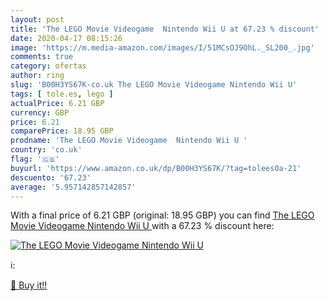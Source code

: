 ```yaml
---
layout: post
title: 'The LEGO Movie Videogame  Nintendo Wii U at 67.23 % discount'
date: 2020-04-17 08:15:26
image: 'https://m.media-amazon.com/images/I/51MCsOJ9OhL._SL200_.jpg'
comments: true
category: ofertas
author: ring
slug: 'B00H3YS67K-co.uk The LEGO Movie Videogame Nintendo Wii U'
tags: [ tole.es, lego ]
actualPrice: 6.21 GBP
currency: GBP
price: 6.21
comparePrice: 18.95 GBP
prodname: 'The LEGO Movie Videogame  Nintendo Wii U '
country: 'co.uk'
flag: '🇬🇧'
buyurl: 'https://www.amazon.co.uk/dp/B00H3YS67K/?tag=tolees0a-21'
descuento: '67.23'
average: '5.957142857142857'
---
```


With a final price of 6.21 GBP (original: 18.95 GBP) you can find [The LEGO Movie Videogame  Nintendo Wii U ](https://www.amazon.co.uk/dp/B00H3YS67K/?tag=tolees0a-21) with a  67.23 % discount here:

[![The LEGO Movie Videogame  Nintendo Wii U](https://m.media-amazon.com/images/I/51MCsOJ9OhL._SL200_.jpg)](https://www.amazon.co.uk/dp/B00H3YS67K/?tag=tolees0a-21)

ℹ️:


[🛒 Buy it!!](https://www.amazon.co.uk/dp/B00H3YS67K/?tag=tolees0a-21)
